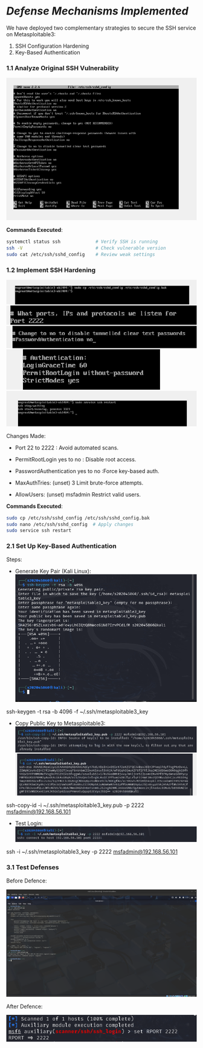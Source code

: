 # *Defense Mechanisms Implemented*

We have deployed two complementary strategies to secure the SSH service on Metasploitable3:


1. SSH Configuration Hardening
2. Key-Based Authentication



### **1.1 Analyze Original SSH Vulnerability**  


![](./7.png)

**Commands Executed**:  
```bash
systemctl status ssh             # Verify SSH is running  
ssh -V                           # Check vulnerable version  
sudo cat /etc/ssh/sshd_config    # Review weak settings
```


### **1.2 Implement SSH Hardening**


![](./1.png)
![](./2.png)
![](./3.png)
![](./4.png)
![](./8.png)

Changes Made:

- Port	22 to 2222 : Avoid automated scans. 

- PermitRootLogin	yes	to no : Disable root access. 

- PasswordAuthentication	yes	to no :Force key-based auth. 

- MaxAuthTries:	(unset)	3	Limit brute-force attempts. 

- AllowUsers:	(unset)	msfadmin	Restrict valid users.

**Commands Executed**: 

```bash
sudo cp /etc/ssh/sshd_config /etc/ssh/sshd_config.bak  
sudo nano /etc/ssh/sshd_config  # Apply changes  
sudo service ssh restart
```


### **2.1 Set Up Key-Based Authentication**

Steps:

- Generate Key Pair (Kali Linux):
  ![](./5.png)


ssh-keygen -t rsa -b 4096 -f ~/.ssh/metasploitable3_key  

- Copy Public Key to Metasploitable3:
  ![](./9.png)
  ![](./10.png)


ssh-copy-id -i ~/.ssh/metasploitable3_key.pub -p 2222 msfadmin@192.168.56.101  

- Test Login:
  ![](./11.png)


ssh -i ~/.ssh/metasploitable3_key -p 2222 msfadmin@192.168.56.101  



### 3.1 Test Defenses

Before Defence:

![](./13.png)

After Defence:

 ![](./12.png)
